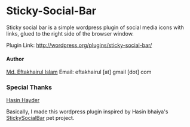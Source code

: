 # Sticky-Social-Bar #

Sticky social bar is a simple wordpress plugin of social media icons with links, glued to the right side of the browser window.

Plugin Link: http://wordpress.org/plugins/sticky-social-bar/

#### Author ####
[Md. Eftakhairul Islam](http://eftakhairul.com)     Email: eftakhairul [at] gmail [dot] com

### Special Thanks ###
[Hasin Hayder](https://github.com/hasinhayder)

Basically, I made this wordpress plugin inspired by Hasin bhaiya's  [StickySocialBar](https://github.com/hasinhayder/StickySocialBar) pet project.